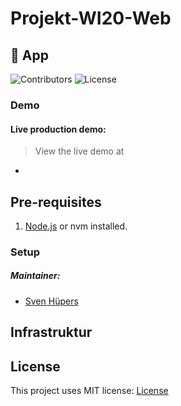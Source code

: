 # Projekt-WI20-Web

## 🚀 App

![Contributors](https://img.shields.io/github/contributors/Emili0L/Projekt-WI20-Web?color=dark-green) ![License](https://img.shields.io/github/license/Emili0L/Projekt-WI20-Web)

### Demo
#### Live production demo:

> View the live demo at
- **[]()**

## Pre-requisites

1. [Node.js](https://nodejs.org/en/) or nvm installed.

### Setup



##### Maintainer: 
- [Sven Hüpers](https://github.com/benzproduction)


## Infrastruktur





## License

This project uses MIT license: [License](LICENSE)